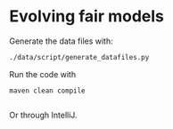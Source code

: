 # Evolving fair models

Generate the data files with:
```bash
./data/script/generate_datafiles.py
```

Run the code with
```
maven clean compile
 
```
Or through IntelliJ.
